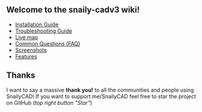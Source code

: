 ## Welcome to the snaily-cadv3 wiki!

- [Installation Guide](https://github.com/Dev-CasperTheGhost/snaily-cadv3/wiki/Installation-Guide)
- [Troubleshooting Guide](https://github.com/Dev-CasperTheGhost/snaily-cadv3/wiki/Troubleshooting)
- [Live map](https://github.com/Dev-CasperTheGhost/snaily-cadv3/wiki/Live-Map)
- [Common Questions (FAQ)](<https://github.com/Dev-CasperTheGhost/snaily-cadv3/wiki/Common-Questions-(FAQ)>)
- [Screenshots](https://github.com/Dev-CasperTheGhost/snaily-cadv3/wiki/Screenshots)
- [Features](https://github.com/Dev-CasperTheGhost/snaily-cadv3/wiki/%E2%9C%A8-Features)

## Thanks

I want to say a massive **thank you!** to all the communities and people using SnailyCAD! If you want to support me/SnailyCAD feel free to star the project on GitHub (_top right button "Star"_)
